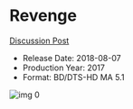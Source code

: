 # Revenge

[Discussion Post](https://www.avsforum.com/threads/bass-eq-for-filtered-movies.2995212/post-56884348)

* Release Date: 2018-08-07
* Production Year: 2017
* Format: BD/DTS-HD MA 5.1

![img 0](https://i.imgur.com/59tHez3.jpg)

